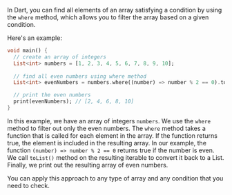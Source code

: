 In Dart, you can find all elements of an array satisfying a condition by using the `where` method, which allows you to filter the array based on a given condition. 

Here's an example:

```dart
void main() {
  // create an array of integers
  List<int> numbers = [1, 2, 3, 4, 5, 6, 7, 8, 9, 10];
  
  // find all even numbers using where method
  List<int> evenNumbers = numbers.where((number) => number % 2 == 0).toList();

  // print the even numbers
  print(evenNumbers); // [2, 4, 6, 8, 10]
}
```

In this example, we have an array of integers `numbers`. We use the `where` method to filter out only the even numbers. The `where` method takes a function that is called for each element in the array. If the function returns true, the element is included in the resulting array. In our example, the function `(number) => number % 2 == 0` returns true if the number is even. We call `toList()` method on the resulting iterable to convert it back to a List. Finally, we print out the resulting array of even numbers. 

You can apply this approach to any type of array and any condition that you need to check.